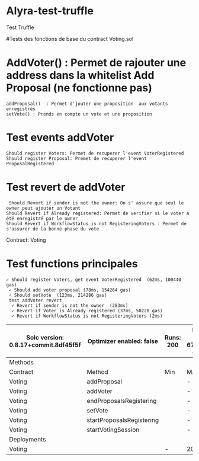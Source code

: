 # Alyra-test-truffle


Test Truffle 


#Tests des fonctions de base du contract Voting.sol

 # AddVoter() : Permet de rajouter une address dans la whitelist Add Proposal (ne fonctionne pas)
    addProposal()  : Permet d'jouter une proposition  aux votants enregistrés
    setVote() : Prends en compte un vote et une proposition

# Test events addVoter

    Should register Voters: Permet de recuperer l'event VoterRegistered
    Should register Proposal: Premet de recuperer l'event ProposalRegistered

# Test revert de addVoter 
     Should Revert if sender is not the owner: On s' assure que seul le owner peut ajouter un Votant
    Should Revert if Already registered: Permet de verifier si le voter a été enregistré par le owner
    Should Revert if WorkflowStatus is not RegisteringVoters : Permet de s'assurer de la bonne phase du vote 




Contract: Voting
   # Test functions principales
    ✓ Should register Voters, get event VoterRegistered  (62ms, 100440 gas)
     ✓ Should add voter proposal (78ms, 154264 gas)
     ✓ Should setVote  (123ms, 214286 gas)
     test addVoter revert
      ✓ Revert if sender is not the owner  (283ms)
      ✓ Revert if Voter is Already registered (37ms, 50220 gas)
      ✓ Revert if WorkflowStatus is not RegisteringVoters (2ms)


     

                                                      
|   Solc version: 0.8.17+commit.8df45f5f   |  Optimizer enabled: false  | Runs: 200   | Block limit: 6718946 gas   │
| ---------------------------------------- | -------------------------- | ----------- | -------------------------- |
|  Methods   |                             |              |             |             |              |             │
|  Contract  |  Method                     |  Min         |  Max        |  Avg        |   calls      |  eur (avg)  │
|  Voting    |  addProposal                |              |          -  |      59232  |           2  |          -  │
|  Voting    |  addVoter                   |              |          -  |      50220  |           8  |          -  │
|  Voting    |  endProposalsRegistering    |              |          -  |      30599  |           1  |          -  │
|  Voting    |  setVote                    |              |          -  |      58101  |           2  |          -  │
|  Voting    |  startProposalsRegistering  |              |          -  |      95032  |           2  |          -  │
|  Voting    |  startVotingSession         |              |          -  |      30554  |           1  |          -  │
|  Deployments                             |              |             |             | % of limit   |          -  │
|  Voting                                  |              |          -  |    2077414  |      30.9 %  |          -  │
 
      

